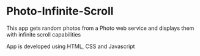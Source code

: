 # Photo-Infinite-Scroll
This app gets random photos from a Photo web service and displays them with infinite scroll capabilities

App is developed using HTML, CSS and Javascript 
